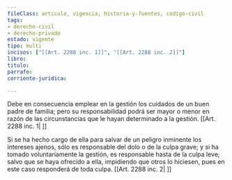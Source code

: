 ```yaml
---
fileClass: articulo, vigencia, historia-y-fuentes, codigo-civil
tags:
- derecho-civil
- derecho-privado
estado: vigente
tipo: multi
incisos: ["[[Art. 2288 inc. 1]]", "[[Art. 2288 inc. 2]]"]
libro:
titulo:
parrafo:
corriente-juridica:

---
```

Debe en consecuencia emplear en la gestión los cuidados de un buen padre de familia; pero su responsabilidad podrá ser mayor o menor en razón de las circunstancias que le hayan determinado a la gestión. [[Art. 2288 inc. 1| ]]

Si se ha hecho cargo de ella para salvar de un peligro inminente los intereses ajenos, sólo es responsable del dolo o de la culpa grave; y si ha tomado voluntariamente la gestión, es responsable hasta de la culpa leve; salvo que se haya ofrecido a ella, impidiendo que otros lo hiciesen, pues en este caso responderá de toda culpa. [[Art. 2288 inc. 2| ]]